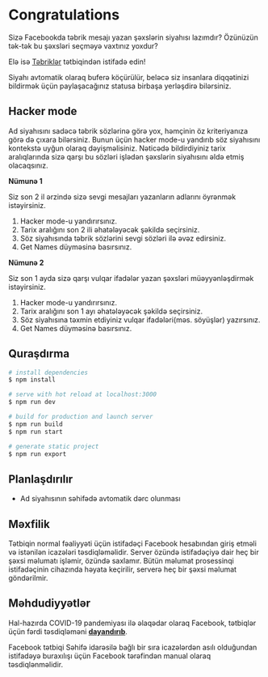 # Congratulations
Sizə Facebookda təbrik mesajı yazan şəxslərin siyahısı lazımdır?
Özünüzün tək-tək bu şəxsləri seçməyə vaxtınız yoxdur?

Elə isə [Təbriklər](https://tebrikler.tk) tətbiqindən istifadə edin!

Siyahı avtomatik olaraq buferə köçürülür, beləcə siz insanlara diqqətinizi bildirmək üçün paylaşacağınız statusa birbaşa yerləşdirə bilərsiniz.
## Hacker mode
Ad siyahısını sadəcə təbrik sözlərinə görə yox, həmçinin öz kriteriyanıza görə də çıxara bilərsiniz. Bunun üçün hacker mode-u yandırıb söz siyahısını kontekstə uyğun olaraq dəyişməlisiniz. Nəticədə bildirdiyiniz tarix aralıqlarında sizə qarşı bu sözləri işlədən şəxslərin siyahısını əldə etmiş olacaqsınız.

**Nümunə 1**

Siz son 2 il ərzində sizə sevgi mesajları yazanların adlarını öyrənmək istəyirsiniz.

1. Hacker mode-u yandırırsınız.
2. Tarix aralığını son 2 ili əhatələyəcək şəkildə seçirsiniz.
3. Söz siyahısında təbrik sözlərini sevgi sözləri ilə əvəz edirsiniz.
4. Get Names düyməsinə basırsınız.

**Nümunə 2**

Siz son 1 ayda sizə qarşı vulqar ifadələr yazan şəxsləri müəyyənləşdirmək istəyirsiniz.

1. Hacker mode-u yandırırsınız.
2. Tarix aralığını son 1 ayı əhatələyəcək şəkildə seçirsiniz.
3. Söz siyahısına təxmin etdiyiniz vulqar ifadələri(məs. söyüşlər) yazırsınız.
4. Get Names düyməsinə basırsınız.
## Quraşdırma

```bash
# install dependencies
$ npm install

# serve with hot reload at localhost:3000
$ npm run dev

# build for production and launch server
$ npm run build
$ npm run start

# generate static project
$ npm run export
```
## Planlaşdırılır
* Ad siyahısının səhifədə avtomatik dərc olunması
## Məxfilik
Tətbiqin normal fəaliyyəti üçün istifadəçi Facebook hesabından giriş etməli və istənilən icazələri təsdiqləməlidir.
Server özündə istifadəçiyə dair heç bir şəxsi məlumatı işləmir, özündə saxlamır. Bütün məlumat prosessinqi istifadəçinin cihazında həyata keçirilir, serverə heç bir şəxsi məlumat göndərilmir.
## Məhdudiyyətlər
Hal-hazırda COVID-19 pandemiyası ilə əlaqədar olaraq Facebook, tətbiqlər üçün fərdi təsdiqləməni **[dayandırıb](https://developers.facebook.com/blog/post/2020/03/24/pausing-individual-verification/)**.

Facebook tətbiqi Səhifə idarəsilə bağlı bir sıra icazələrdən asılı olduğundan istifadəyə buraxılışı üçün Facebook tərəfindən manual olaraq təsdiqlənməlidir.